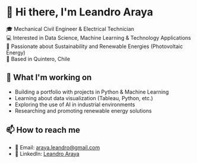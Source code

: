 # 👋 Hi there, I'm Leandro Araya  

🎓 Mechanical Civil Engineer & Electrical Technician  
💻 Interested in Data Science, Machine Learning & Technology Applications  
🌱 Passionate about Sustainability and Renewable Energies (Photovoltaic Energy)  
📍 Based in Quintero, Chile  

## 🌱 What I'm working on
- Building a portfolio with projects in Python & Machine Learning  
- Learning about data visualization (Tableau, Python, etc.)  
- Exploring the use of AI in industrial environments  
- Researching and promoting renewable energy solutions  

## 📫 How to reach me
- 📧 Email: araya.leandro@gmail.com  
- 🔗 LinkedIn: [Leandro Araya](https://www.linkedin.com/in/leandro-araya-mena-16768b144)  
